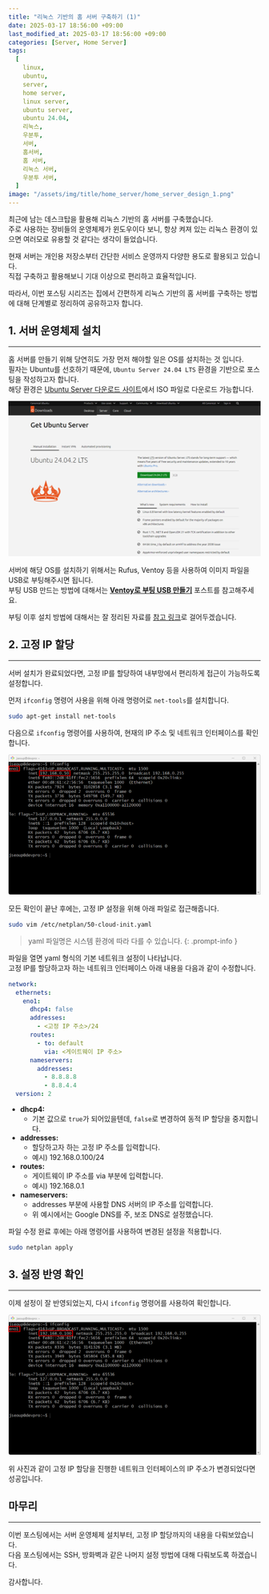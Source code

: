 ```yaml
---
title: "리눅스 기반의 홈 서버 구축하기 (1)"
date: 2025-03-17 18:56:00 +09:00
last_modified_at: 2025-03-17 18:56:00 +09:00
categories: [Server, Home Server]
tags:
  [
    linux,
    ubuntu,
    server,
    home server,
    linux server,
    ubuntu server,
    ubuntu 24.04,
    리눅스,
    우분투,
    서버,
    홈서버,
    홈 서버,
    리눅스 서버,
    우분투 서버,
  ]
image: "/assets/img/title/home_server/home_server_design_1.png"
---
```


최근에 남는 데스크탑을 활용해 리눅스 기반의 홈 서버를 구축했습니다.  
주로 사용하는 장비들의 운영체제가 윈도우이다 보니, 항상 켜져 있는 리눅스 환경이 있으면 여러모로 유용할 것 같다는 생각이 들었습니다.  

현재 서버는 개인용 저장소부터 간단한 서비스 운영까지 다양한 용도로 활용되고 있습니다.  
직접 구축하고 활용해보니 기대 이상으로 편리하고 효율적입니다.  

따라서, 이번 포스팅 시리즈는 집에서 간편하게 리눅스 기반의 홈 서버를 구축하는 방법에 대해 단계별로 정리하여 공유하고자 합니다.  

## 1. 서버 운영체제 설치
---
홈 서버를 만들기 위해 당연히도 가장 먼저 해야할 일은 OS를 설치하는 것 입니다.  
필자는 Ubuntu를 선호하기 때문에, `Ubuntu Server 24.04 LTS` 환경을 기반으로 포스팅을 작성하고자 합니다.  
해당 환경은 [Ubuntu Server 다운로드 사이트](https://ubuntu.com/download/server)에서 ISO 파일로 다운로드 가능합니다.  

![ubuntu_server_download_site](/assets/img/posts/server/home_server/ubuntu_server_download_site.png)  

서버에 해당 OS를 설치하기 위해서는 Rufus, Ventoy 등을 사용하여 이미지 파일을 USB로 부팅해주시면 됩니다.  
부팅 USB 만드는 방법에 대해서는 **[Ventoy로 부팅 USB 만들기](https://devpro.kr/posts/Ventoy%EB%A1%9C-%EB%B6%80%ED%8C%85-USB-%EB%A7%8C%EB%93%A4%EA%B8%B0/)** 포스트를 참고해주세요.  

부팅 이후 설치 방법에 대해서는 잘 정리된 자료를 [참고 링크](https://svrforum.com/svr/1396478)로 걸어두겠습니다.  

## 2. 고정 IP 할당
---
서버 설치가 완료되었다면, 고정 IP를 할당하여 내부망에서 편리하게 접근이 가능하도록 설정합니다.  

먼저 `ifconfig` 명령어 사용을 위해 아래 명령어로 `net-tools`를 설치합니다.  

```bash
sudo apt-get install net-tools
```

다음으로 `ifconfig` 명령어를 사용하여, 현재의 IP 주소 및 네트워크 인터페이스를 확인합니다.  

![ifconfig_before](/assets/img/posts/server/home_server/ifconfig_before.png)  

모든 확인이 끝난 후에는, 고정 IP 설정을 위해 아래 파일로 접근해줍니다.  

```bash
sudo vim /etc/netplan/50-cloud-init.yaml
```

> yaml 파일명은 시스템 환경에 따라 다를 수 있습니다.
{: .prompt-info }

파일을 열면 yaml 형식의 기본 네트워크 설정이 나타납니다.  
고정 IP를 할당하고자 하는 네트워크 인터페이스 아래 내용을 다음과 같이 수정합니다.  

```yaml
network:
  ethernets:
    eno1:
      dhcp4: false
      addresses:
        - <고정 IP 주소>/24
      routes:
        - to: default
          via: <게이트웨이 IP 주소>
      nameservers:
        addresses:
          - 8.8.8.8
          - 8.8.4.4
  version: 2
```

* **dhcp4:**
  * 기본 값으로 `true`가 되어있을텐데, `false`로 변경하여 동적 IP 할당을 중지합니다.
* **addresses:**
  * 할당하고자 하는 고정 IP 주소를 입력합니다.
  * 예시) 192.168.0.100/24
* **routes:**
  * 게이트웨이 IP 주소를 via 부분에 입력합니다.
  * 예시) 192.168.0.1
* **nameservers:**
  * addresses 부분에 사용할 DNS 서버의 IP 주소를 입력합니다.
  * 위 예시에서는 Google DNS를 주, 보조 DNS로 설정했습니다.

파일 수정 완료 후에는 아래 명령어를 사용하여 변경된 설정을 적용합니다.  

```bash
sudo netplan apply
```

## 3. 설정 반영 확인
---
이제 설정이 잘 반영되었는지, 다시 `ifconfig` 명령어를 사용하여 확인합니다.  

![ifconfig_after](/assets/img/posts/server/home_server/ifconfig_after.png)  

위 사진과 같이 고정 IP 할당을 진행한 네트워크 인터페이스의 IP 주소가 변경되었다면 성공입니다.  

## 마무리
---
이번 포스팅에서는 서버 운영체제 설치부터, 고정 IP 할당까지의 내용을 다뤄보았습니다.  
다음 포스팅에서는 SSH, 방화벽과 같은 나머지 설정 방법에 대해 다뤄보도록 하겠습니다.  

감사합니다.  
